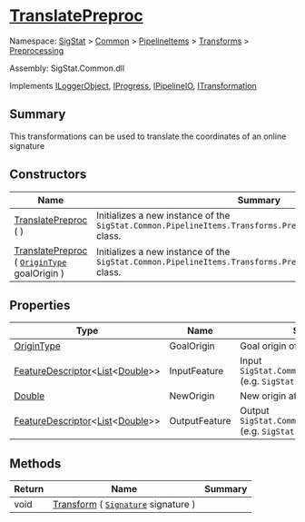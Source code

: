 # [TranslatePreproc](./TranslatePreproc.md)

Namespace: [SigStat]() > [Common](./../../../README.md) > [PipelineItems]() > [Transforms]() > [Preprocessing](./README.md)

Assembly: SigStat.Common.dll

Implements [ILoggerObject](./../../../ILoggerObject.md), [IProgress](./../../../Helpers/IProgress.md), [IPipelineIO](./../../../Pipeline/IPipelineIO.md), [ITransformation](./../../../ITransformation.md)

## Summary
This transformations can be used to translate the coordinates of an online signature

## Constructors

| Name | Summary | 
| --- | --- | 
| [TranslatePreproc](./../../../../../ctor/TranslatePreproc-100663823.md) (  ) | Initializes a new instance of the `SigStat.Common.PipelineItems.Transforms.Preprocessing.TranslatePreproc` class. | 
| [TranslatePreproc](./../../../../../ctor/TranslatePreproc-100663824.md) ( [`OriginType`](./OriginType.md) goalOrigin ) | Initializes a new instance of the `SigStat.Common.PipelineItems.Transforms.Preprocessing.TranslatePreproc` class. | 


## Properties

| Type | Name | Summary | 
| --- | --- | --- | 
| [OriginType](./OriginType.md) | GoalOrigin | Goal origin of the translation | 
| [FeatureDescriptor](./../../../FeatureDescriptor-1.md)\<[List](https://docs.microsoft.com/en-us/dotnet/api/System.Collections.Generic.List-1)\<[Double](https://docs.microsoft.com/en-us/dotnet/api/System.Double)>> | InputFeature | Input `SigStat.Common.FeatureDescriptor` (e.g. `SigStat.Common.Features.X`) | 
| [Double](https://docs.microsoft.com/en-us/dotnet/api/System.Double) | NewOrigin | New origin after the translation | 
| [FeatureDescriptor](./../../../FeatureDescriptor-1.md)\<[List](https://docs.microsoft.com/en-us/dotnet/api/System.Collections.Generic.List-1)\<[Double](https://docs.microsoft.com/en-us/dotnet/api/System.Double)>> | OutputFeature | Output `SigStat.Common.FeatureDescriptor` (e.g. `SigStat.Common.Features.X`) | 


## Methods

| Return | Name | Summary | 
| --- | --- | --- | 
| void | [Transform](./Methods/TranslatePreproc-100663825.md) ( [`Signature`](./../../../Signature.md) signature ) |  | 


